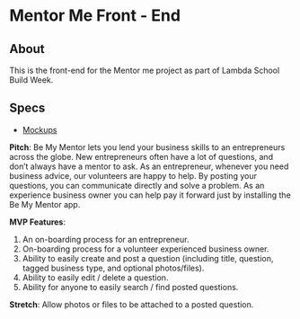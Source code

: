 # Mentor Me Front - End

## About

This is the front-end for the Mentor me project as part of Lambda School Build Week.

## Specs

- [Mockups](https://xd.adobe.com/spec/d5d00464-bbfc-4d37-403a-fec60f25c36a-a3e1/)

**Pitch**: Be My Mentor lets you lend your business skills to an entrepreneurs across the globe. New entrepreneurs often have a lot of questions, and don’t always have a mentor to ask. As an entrepreneur, whenever you need business advice, our volunteers are happy to help. By posting your questions, you can communicate directly and solve a problem. As an experience business owner you can help pay it forward just by installing the Be My Mentor app.

**MVP Features**:

1. An on-boarding process for an entrepreneur.
2. On-boarding process for a volunteer experienced business owner.
3. Ability to easily create and post a question (including title, question, tagged business type, and optional photos/files).
4. Ability to easily edit / delete a question.
5. Ability for anyone to easily search / find posted questions.

**Stretch**: Allow photos or files to be attached to a posted question.
